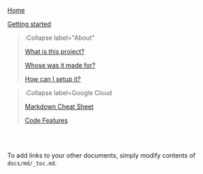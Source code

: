 [Home](/)

[Getting started](/docs/setup/getting-started)

> :Collapse label="About"
>
> [What is this project?](/docs/intro/what-is)
>
> [Whose was it made for?](/docs/intro/about)
>
> [How can I setup it?](/docs/intro/next-steps)

> :Collapse label=Google Cloud
>
> [Markdown Cheat Sheet](/docs/cheat-sheet)
>
> [Code Features](/docs/code-features)

<br><br>

To add links to your other documents, simply
modify contents of `docs/md/_toc.md`.
